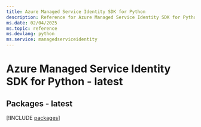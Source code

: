 ```yaml
---
title: Azure Managed Service Identity SDK for Python
description: Reference for Azure Managed Service Identity SDK for Python
ms.date: 02/04/2025
ms.topic: reference
ms.devlang: python
ms.service: managedserviceidentity
---
```

# Azure Managed Service Identity SDK for Python - latest
## Packages - latest
[!INCLUDE [packages](managed-service-identity-index.md)]